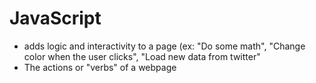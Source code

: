 # JavaScript 
- adds logic and interactivity to a page (ex: "Do some math", "Change color when the user clicks", "Load new data from twitter" 
- The actions or "verbs" of a webpage